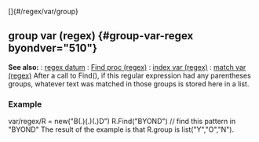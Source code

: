 []{#/regex/var/group}
  ## group var (regex) {#group-var-regex byondver="510"}
  **See also:**
  :   [regex datum](ref/regex)
  :   [Find proc (regex)](ref/regex/proc/Find)
  :   [index var (regex)](ref/regex/var/index)
  :   [match var (regex)](ref/regex/var/match)
  After a call to Find(), if this regular expression had any parentheses
  groups, whatever text was matched in those groups is stored here in a
  list.
  ### Example
  var/regex/R = new(\"B(.)(.)(.)D\") R.Find(\"BYOND\") // find this
  pattern in \"BYOND\" The result of the example is that R.group is
  list(\"Y\",\"O\",\"N\").